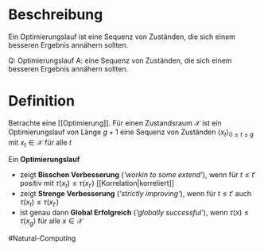 # Beschreibung
Ein Optimierungslauf ist eine Sequenz von Zuständen, die sich einem besseren Ergebnis annähern sollten.

Q: Optimierungslauf 
A: eine Sequenz von Zuständen, die sich einem besseren Ergebnis annähern sollten.


# Definition
Betrachte eine [[Optimierung]].
Für einen Zustandsraum $\mathcal X$ ist ein Optimierungslauf von Länge $g+1$ eine Sequenz von Zuständen $\langle x_t \rangle_{0 \leq t \leq g}$ mit $x_t \in \mathcal{X}$ für alle $t$

Ein **Optimierungslauf** 
- zeigt **Bisschen Verbesserung** (*'workin to some extend'*), wenn für $t \leq t'$ positiv mit $\tau(x_t) \leq \tau(x_{t'})$ [[Korrelation|korreliert]]
- zeigt **Strenge Verbesserung** (*'strictly improving'*), wenn für $t \leq t'$ auch $\tau(x_t) \leq \tau(x_{t'})$
- ist genau dann **Global Erfolgreich** (*'globally successful'*), wenn $\tau(x) \leq \tau(x_g)$ für alle $x \in \mathcal{X}$
  

$\newcommand{\ang}[1]{\left\langle #1 \right\rangle}$
$\newcommand{\Q}{\mathbb Q}$
$\newcommand{\R}{\mathbb R}$
$\newcommand{\C}{\mathbb C}$
$\newcommand{\F}{\mathbb F}$
$\newcommand{\Z}{\mathbb Z}$
$\newcommand{\N}{\mathbb N}$
$\newcommand{\a}{\alpha}$

#Natural-Computing 
